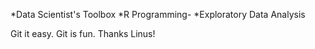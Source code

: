 *Data Scientist's Toolbox
*R Programming-
*Exploratory Data Analysis

Git it easy. Git is fun. Thanks Linus!
